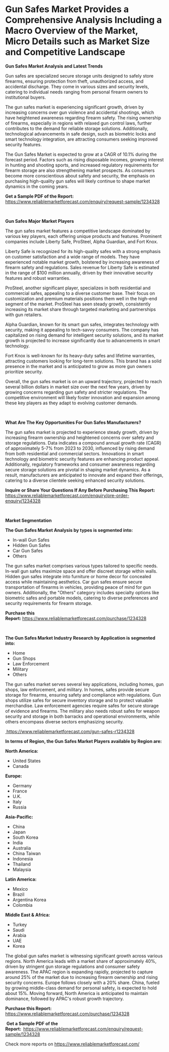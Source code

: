 <p><h1>Gun Safes Market Provides a Comprehensive Analysis Including a Macro Overview of the Market, Micro Details such as Market Size and Competitive Landscape</h1></p><p><strong>Gun Safes Market Analysis and Latest Trends</strong></p>
<p><p>Gun safes are specialized secure storage units designed to safely store firearms, ensuring protection from theft, unauthorized access, and accidental discharge. They come in various sizes and security levels, catering to individual needs ranging from personal firearm owners to institutional buyers.</p><p>The gun safes market is experiencing significant growth, driven by increasing concerns over gun violence and accidental shootings, which have heightened awareness regarding firearm safety. The rising ownership of firearms, especially in regions with relaxed gun control laws, further contributes to the demand for reliable storage solutions. Additionally, technological advancements in safe design, such as biometric locks and smart technology integration, are attracting consumers seeking improved security features.</p><p>The Gun Safes Market is expected to grow at a CAGR of 10.1% during the forecast period. Factors such as rising disposable incomes, growing interest in hunting and shooting sports, and increased regulatory requirements for firearm storage are also strengthening market prospects. As consumers become more conscientious about safety and security, the emphasis on purchasing high-quality gun safes will likely continue to shape market dynamics in the coming years.</p></p>
<p><strong>Get a Sample PDF of the Report:&nbsp;</strong> <a href="https://www.reliablemarketforecast.com/enquiry/request-sample/1234328?utm_campaign=3096&utm_medium=2&utm_source=Github&utm_content=ia&utm_term=10042025&utm_id=gun-safes">https://www.reliablemarketforecast.com/enquiry/request-sample/1234328</a></p>
<p>&nbsp;</p>
<p><strong>Gun Safes Major Market Players</strong></p>
<p><p>The gun safes market features a competitive landscape dominated by various key players, each offering unique products and features. Prominent companies include Liberty Safe, ProSteel, Alpha Guardian, and Fort Knox.</p><p>Liberty Safe is recognized for its high-quality safes with a strong emphasis on customer satisfaction and a wide range of models. They have experienced notable market growth, bolstered by increasing awareness of firearm safety and regulations. Sales revenue for Liberty Safe is estimated in the range of $100 million annually, driven by their innovative security features and robust warranties.</p><p>ProSteel, another significant player, specializes in both residential and commercial safes, appealing to a diverse customer base. Their focus on customization and premium materials positions them well in the high-end segment of the market. ProSteel has seen steady growth, consistently increasing its market share through targeted marketing and partnerships with gun retailers.</p><p>Alpha Guardian, known for its smart gun safes, integrates technology with security, making it appealing to tech-savvy consumers. The company has capitalized on rising demand for intelligent security solutions, and its market growth is projected to increase significantly due to advancements in smart technology.</p><p>Fort Knox is well-known for its heavy-duty safes and lifetime warranties, attracting customers looking for long-term solutions. This brand has a solid presence in the market and is anticipated to grow as more gun owners prioritize security.</p><p>Overall, the gun safes market is on an upward trajectory, projected to reach several billion dollars in market size over the next few years, driven by growing concerns regarding gun safety and stricter regulations. The competitive environment will likely foster innovation and expansion among these key players as they adapt to evolving customer demands.</p></p>
<p>&nbsp;</p>
<p><strong>What Are The Key Opportunities For Gun Safes Manufacturers?</strong></p>
<p><p>The gun safes market is projected to experience steady growth, driven by increasing firearm ownership and heightened concerns over safety and storage regulations. Data indicates a compound annual growth rate (CAGR) of approximately 5-7% from 2023 to 2030, influenced by rising demand from both residential and commercial sectors. Innovations in smart technology and biometric security features are enhancing product appeal. Additionally, regulatory frameworks and consumer awareness regarding secure storage solutions are pivotal in shaping market dynamics. As a result, manufacturers are anticipated to innovate and expand their offerings, catering to a diverse clientele seeking enhanced security solutions.</p></p>
<p><strong>Inquire or Share Your Questions If Any Before Purchasing This Report:</strong> <a href="https://www.reliablemarketforecast.com/enquiry/pre-order-enquiry/1234328?utm_campaign=3096&utm_medium=2&utm_source=Github&utm_content=ia&utm_term=10042025&utm_id=gun-safes">https://www.reliablemarketforecast.com/enquiry/pre-order-enquiry/1234328</a></p>
<p>&nbsp;</p>
<p><strong>Market Segmentation</strong></p>
<p><strong>The Gun Safes Market Analysis by types is segmented into:</strong></p>
<p><ul><li>In-wall Gun Safes</li><li>Hidden Gun Safes</li><li>Car Gun Safes</li><li>Others</li></ul></p>
<p><p>The gun safes market comprises various types tailored to specific needs. In-wall gun safes maximize space and offer discreet storage within walls. Hidden gun safes integrate into furniture or home decor for concealed access while maintaining aesthetics. Car gun safes ensure secure transportation of firearms in vehicles, providing peace of mind for gun owners. Additionally, the "Others" category includes specialty options like biometric safes and portable models, catering to diverse preferences and security requirements for firearm storage.</p></p>
<p><strong>Purchase this Report:&nbsp;</strong><a href="https://www.reliablemarketforecast.com/purchase/1234328?utm_campaign=3096&utm_medium=2&utm_source=Github&utm_content=ia&utm_term=10042025&utm_id=gun-safes">https://www.reliablemarketforecast.com/purchase/1234328</a></p>
<p>&nbsp;</p>
<p><strong>The Gun Safes Market Industry Research by Application is segmented into:</strong></p>
<p><ul><li>Home</li><li>Gun Shops</li><li>Law Enforcement</li><li>Military</li><li>Others</li></ul></p>
<p><p>The gun safes market serves several key applications, including homes, gun shops, law enforcement, and military. In homes, safes provide secure storage for firearms, ensuring safety and compliance with regulations. Gun shops utilize safes for secure inventory storage and to protect valuable merchandise. Law enforcement agencies require safes for secure storage of evidence and firearms. The military also needs robust safes for weapon security and storage in both barracks and operational environments, while others encompass diverse sectors emphasizing security.</p></p>
<p><a href="https://www.reliablemarketforecast.com/gun-safes-r1234328?utm_campaign=3096&utm_medium=2&utm_source=Github&utm_content=ia&utm_term=10042025&utm_id=gun-safes">&nbsp;https://www.reliablemarketforecast.com/gun-safes-r1234328</a></p>
<p><strong>In terms of Region, the Gun Safes Market Players available by Region are:</strong></p>
<p>
    <p> <strong> North America: </strong>
        <ul>
            <li>United States</li>
            <li>Canada</li>
        </ul>
        </p> 
    <p> <strong> Europe: </strong>
        <ul>
            <li>Germany</li>
            <li>France</li>
            <li>U.K.</li>
            <li>Italy</li>
            <li>Russia</li>
        </ul>
        </p> 
    <p> <strong> Asia-Pacific: </strong>
        <ul>
            <li>China</li>
            <li>Japan</li>
            <li>South Korea</li>
            <li>India</li>
            <li>Australia</li>
            <li>China Taiwan</li>
            <li>Indonesia</li>
            <li>Thailand</li>
            <li>Malaysia</li>
        </ul>
        </p> 
    <p> <strong> Latin America: </strong>
        <ul>
            <li>Mexico</li>
            <li>Brazil</li>
            <li>Argentina Korea</li>
            <li>Colombia</li>
        </ul>
        </p> 
    <p> <strong> Middle East & Africa: </strong>
        <ul>
            <li>Turkey</li>
            <li>Saudi</li>
            <li>Arabia</li>
            <li>UAE</li>
            <li>Korea</li>
        </ul>
    </p>
    </p>
<p><p>The global gun safes market is witnessing significant growth across various regions. North America leads with a market share of approximately 40%, driven by stringent gun storage regulations and consumer safety awareness. The APAC region is expanding rapidly, projected to capture around 25% of the market due to increasing firearm ownership and rising security concerns. Europe follows closely with a 20% share. China, fueled by growing middle-class demand for personal safety, is expected to hold about 15%. Moving forward, North America is anticipated to maintain dominance, followed by APAC's robust growth trajectory.</p></p>
<p><strong>Purchase this Report: </strong><a href="https://www.reliablemarketforecast.com/purchase/1234328?utm_campaign=3096&utm_medium=2&utm_source=Github&utm_content=ia&utm_term=10042025&utm_id=gun-safes">https://www.reliablemarketforecast.com/purchase/1234328</a></p>
<p>&nbsp;<strong>Get a Sample PDF of the Report:&nbsp;&nbsp;</strong><a href="https://www.reliablemarketforecast.com/enquiry/request-sample/1234328?utm_campaign=3096&utm_medium=2&utm_source=Github&utm_content=ia&utm_term=10042025&utm_id=gun-safes">https://www.reliablemarketforecast.com/enquiry/request-sample/1234328</a></p>
<p><strong></strong></p>
<p>Check more reports on <a href="https://www.reliablemarketforecast.com/?utm_campaign=3096&utm_medium=2&utm_source=Github&utm_content=ia&utm_term=10042025&utm_id=gun-safes">https://www.reliablemarketforecast.com/</a></p>